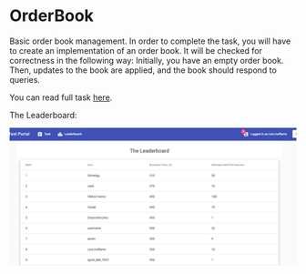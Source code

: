 # OrderBook
Basic order book management. In order to complete the task, you will have to create an implementation of an order book. It will be checked for correctness in the following way:
Initially, you have an empty order book. Then, updates to the book are applied, and the book should respond to queries.

You can read full task [here](http://devtest1.hr.bookmap.com/task).

The Leaderboard: 

![alt text](https://github.com/ValeriaPiont/OrderBook/blob/master/leaderboard.png)
